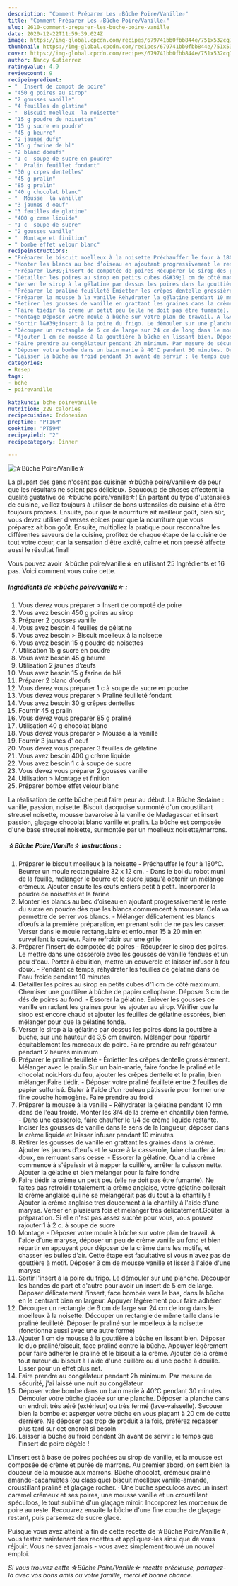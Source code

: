 ```yaml
---
description: "Comment Préparer Les ☆Bûche Poire/Vanille☆"
title: "Comment Préparer Les ☆Bûche Poire/Vanille☆"
slug: 2610-comment-preparer-les-buche-poire-vanille
date: 2020-12-22T11:59:39.024Z
image: https://img-global.cpcdn.com/recipes/679741bb0fbb844e/751x532cq70/☆buche-poirevanille☆-photo-principale-de-la-recette.jpg
thumbnail: https://img-global.cpcdn.com/recipes/679741bb0fbb844e/751x532cq70/☆buche-poirevanille☆-photo-principale-de-la-recette.jpg
cover: https://img-global.cpcdn.com/recipes/679741bb0fbb844e/751x532cq70/☆buche-poirevanille☆-photo-principale-de-la-recette.jpg
author: Nancy Gutierrez
ratingvalue: 4.9
reviewcount: 9
recipeingredient:
- "  Insert de compot de poire"
- "450 g poires au sirop"
- "2 gousses vanille"
- "4 feuilles de glatine"
- "  Biscuit moelleux  la noisette"
- "15 g poudre de noisettes"
- "15 g sucre en poudre"
- "45 g beurre"
- "2 jaunes dufs"
- "15 g farine de bl"
- "2 blanc doeufs"
- "1 c  soupe de sucre en poudre"
- "  Pralin feuillet fondant"
- "30 g crpes dentelles"
- "45 g pralin"
- "85 g pralin"
- "40 g chocolat blanc"
- "  Mousse  la vanille"
- "3 jaunes d oeuf"
- "3 feuilles de glatine"
- "400 g crme liquide"
- "1 c  soupe de sucre"
- "2 gousses vanille"
- "  Montage et finition"
- " bombe effet velour blanc"
recipeinstructions:
- "Préparer le biscuit moelleux à la noisette Préchauffer le four à 180°C. Beurrer un moule rectangulaire 32 x 12 cm. Dans le bol du robot muni de la feuille, mélanger le beurre et le sucre jusqu&#39;à obtenir un mélange crémeux. Ajouter ensuite les œufs entiers petit à petit. Incorporer la poudre de noisettes et la farine"
- "Monter les blancs au bec d’oiseau en ajoutant progressivement le reste du sucre en poudre dès que les blancs commencent à mousser. Cela va permettre de serrer vos blancs. Mélanger délicatement les blancs d’œufs à la première préparation, en prenant soin de ne pas les casser. Verser dans le moule rectangulaire et enfourner 15 à 20 min en surveillant la couleur. Faire refroidir sur une grille"
- "Préparer l&#39;insert de compotée de poires Récupérer le sirop des poires. Le mettre dans une casserole avec les gousses de vanille fendues et un peu d&#39;eau. Porter à ébulition, mettre un couvercle et laisser infuser à feu doux. Pendant ce temps, réhydrater les feuilles de gélatine dans de l&#39;eau froide pendant 10 minutes"
- "Détailler les poires au sirop en petits cubes d&#39;1 cm de côté maximum. Chemiser une gouttière à bûche de papier cellophane. Déposer 3 cm de dés de poires au fond. Essorer la gélatine. Enlever les gousses de vanille en raclant les graines pour les ajouter au sirop. Vérifier que le sirop est encore chaud et ajouter les feuilles de gélatine essorées, bien mélanger pour que la gélatine fonde."
- "Verser le sirop à la gélatine par dessus les poires dans la gouttière à buche, sur une hauteur de 3,5 cm environ. Mélanger pour répartir équitablement les morceaux de poire. Faire prendre au réfrigérateur pendant 2 heures minimum"
- "Préparer le praliné feuilleté Émietter les crêpes dentelle grossièrement. Mélanger avec le pralin.Sur un bain-marie, faire fondre le praliné et le chocolat noir.Hors du feu, ajouter les crêpes dentelle et le pralin, bien mélanger.Faire tiédir. Déposer votre praliné feuilleté entre 2 feuilles de papier sulfurisé. Étaler à l&#39;aide d&#39;un rouleau pâtisserie pour former une fine couche homogène. Faire prendre au froid"
- "Préparer la mousse à la vanille Réhydrater la gélatine pendant 10 mn dans de l&#39;eau froide. Monter les 3/4 de la crème en chantilly bien ferme. Dans une casserole, faire chauffer le 1/4 de crème liquide restante. Inciser les gousses de vanille dans le sens de la longueur, déposer dans la crème liquide et laisser infuser pendant 10 minutes"
- "Retirer les gousses de vanille en grattant les graines dans la crème. Ajouter les jaunes d’œufs et le sucre à la casserole, faire chauffer à feu doux, en remuant sans cesse. Essorer la gélatine. Quand la crème commence à s&#39;épaissir et à napper la cuillère, arrêter la cuisson nette. Ajouter la gélatine et bien mélanger pour la faire fondre"
- "Faire tiédir la crème un petit peu (elle ne doit pas être fumante). Ne faites pas refroidir totalement la crème anglaise, votre gélatine collerait la crème anglaise qui ne se mélangerait pas du tout à la chantilly ! Ajouter la crème anglaise très doucement à la chantilly à l&#39;aide d&#39;une maryse. Verser en plusieurs fois et mélanger très délicatement.Goûter la préparation. Si elle n&#39;est pas assez sucrée pour vous, vous pouvez rajouter 1 à 2 c. à soupe de sucre"
- "Montage Déposer votre moule à bûche sur votre plan de travail. A l&#39;aide d&#39;une maryse, déposer un peu de crème vanille au fond et bien répartir en appuyant pour déposer de la crème dans les motifs, et chasser les bulles d&#39;air. Cette étape est facultative si vous n&#39;avez pas de gouttière à motif. Déposer 3 cm de mousse vanille et lisser à l&#39;aide d&#39;une maryse"
- "Sortir l&#39;insert à la poire du frigo. Le démouler sur une planche. Découper les bandes de part et d&#39;autre pour avoir un insert de 5 cm de large. Déposer délicatement l&#39;insert, face bombée vers le bas, dans la bûche en le centrant bien en largeur. Appuyer légèrement pour faire adhérer"
- "Découper un rectangle de 6 cm de large sur 24 cm de long dans le moelleux à la noisette. Découper un rectangle de même taille dans le praliné feuilleté. Déposer le praliné sur le moelleux à la noisette (fonctionne aussi avec une autre forme)"
- "Ajouter 1 cm de mousse à la gouttière à bûche en lissant bien. Déposer le duo praliné/biscuit, face praliné contre la bûche. Appuyer légèrement pour faire adhérer le praliné et le biscuit à la crème. Ajouter de la crème tout autour du biscuit à l&#39;aide d&#39;une cuillère ou d&#39;une poche à douille. Lisser pour un effet plus net."
- "Faire prendre au congélateur pendant 2h minimum. Par mesure de sécurité, j&#39;ai laissé une nuit au congélateur"
- "Déposer votre bombe dans un bain marie à 40°C pendant 30 minutes. Démouler votre bûche glacée sur une planche. Déposer la planche dans un endroit très aéré (extérieur) ou très fermé (lave-vaisselle). Secouer bien la bombe et asperger votre bûche en vous plaçant à 20 cm de cette dernière. Ne déposer pas trop de produit à la fois, préférez repasser plus tard sur cet endroit si besoin"
- "Laisser la bûche au froid pendant 3h avant de servir : le temps que l&#39;insert de poire dégèle !"
categories:
- Resep
tags:
- bche
- poirevanille

katakunci: bche poirevanille 
nutrition: 229 calories
recipecuisine: Indonesian
preptime: "PT16M"
cooktime: "PT59M"
recipeyield: "2"
recipecategory: Dinner

---
```



![☆Bûche Poire/Vanille☆](https://img-global.cpcdn.com/recipes/679741bb0fbb844e/751x532cq70/☆buche-poirevanille☆-photo-principale-de-la-recette.jpg)

La plupart des gens n'osent pas cuisiner ☆bûche poire/vanille☆ de peur que les résultats ne soient pas délicieux. Beaucoup de choses affectent la qualité gustative de ☆bûche poire/vanille☆! En partant du type d'ustensiles de cuisine, veillez toujours à utiliser de bons ustensiles de cuisine et à être toujours propres. Ensuite, pour que la nourriture ait meilleur goût, bien sûr, vous devez utiliser diverses épices pour que la nourriture que vous préparez ait bon goût. Ensuite, multipliez la pratique pour reconnaître les différentes saveurs de la cuisine, profitez de chaque étape de la cuisine de tout votre cœur, car la sensation d'être excité, calme et non pressé affecte aussi le résultat final!

<!--inarticleads1-->

Vous pouvez avoir ☆bûche poire/vanille☆ en utilisant 25 Ingrédients et 16 pas. Voici comment vous cuire cette.

##### Ingrédients de ☆bûche poire/vanille☆ :

1. Vous devez vous préparer  &gt; Insert de compoté de poire
1. Vous avez besoin 450 g poires au sirop
1. Préparer 2 gousses vanille
1. Vous avez besoin 4 feuilles de gélatine
1. Vous avez besoin  &gt; Biscuit moelleux à la noisette
1. Vous avez besoin 15 g poudre de noisettes
1. Utilisation 15 g sucre en poudre
1. Vous avez besoin 45 g beurre
1. Utilisation 2 jaunes d’œufs
1. Vous avez besoin 15 g farine de blé
1. Préparer 2 blanc d&#39;oeufs
1. Vous devez vous préparer 1 c à soupe de sucre en poudre
1. Vous devez vous préparer  &gt; Praliné feuilleté fondant
1. Vous avez besoin 30 g crêpes dentelles
1. Fournir 45 g pralin
1. Vous devez vous préparer 85 g praliné
1. Utilisation 40 g chocolat blanc
1. Vous devez vous préparer  &gt; Mousse à la vanille
1. Fournir 3 jaunes d&#39; oeuf
1. Vous devez vous préparer 3 feuilles de gélatine
1. Vous avez besoin 400 g crème liquide
1. Vous avez besoin 1 c à soupe de sucre
1. Vous devez vous préparer 2 gousses vanille
1. Utilisation  &gt; Montage et finition
1. Préparer  bombe effet velour blanc


La réalisation de cette bûche peut faire peur au début. La Bûche Sedaine : vanille, passion, noisette. Biscuit dacquoise surmonté d&#39;un croustillant streusel noisette, mousse bavaroise à la vanille de Madagascar et insert passion, glaçage chocolat blanc vanille et pralin. La bûche est composée d&#39;une base streusel noisette, surmontée par un moelleux noisette/marrons. 

<!--inarticleads2-->

##### ☆Bûche Poire/Vanille☆ instructions :

1. Préparer le biscuit moelleux à la noisette - Préchauffer le four à 180°C. Beurrer un moule rectangulaire 32 x 12 cm. - Dans le bol du robot muni de la feuille, mélanger le beurre et le sucre jusqu&#39;à obtenir un mélange crémeux. Ajouter ensuite les œufs entiers petit à petit. Incorporer la poudre de noisettes et la farine
1. Monter les blancs au bec d’oiseau en ajoutant progressivement le reste du sucre en poudre dès que les blancs commencent à mousser. Cela va permettre de serrer vos blancs. - Mélanger délicatement les blancs d’œufs à la première préparation, en prenant soin de ne pas les casser. Verser dans le moule rectangulaire et enfourner 15 à 20 min en surveillant la couleur. Faire refroidir sur une grille
1. Préparer l&#39;insert de compotée de poires - Récupérer le sirop des poires. Le mettre dans une casserole avec les gousses de vanille fendues et un peu d&#39;eau. Porter à ébulition, mettre un couvercle et laisser infuser à feu doux. - Pendant ce temps, réhydrater les feuilles de gélatine dans de l&#39;eau froide pendant 10 minutes
1. Détailler les poires au sirop en petits cubes d&#39;1 cm de côté maximum. Chemiser une gouttière à bûche de papier cellophane. Déposer 3 cm de dés de poires au fond. - Essorer la gélatine. Enlever les gousses de vanille en raclant les graines pour les ajouter au sirop. Vérifier que le sirop est encore chaud et ajouter les feuilles de gélatine essorées, bien mélanger pour que la gélatine fonde.
1. Verser le sirop à la gélatine par dessus les poires dans la gouttière à buche, sur une hauteur de 3,5 cm environ. Mélanger pour répartir équitablement les morceaux de poire. Faire prendre au réfrigérateur pendant 2 heures minimum
1. Préparer le praliné feuilleté - Émietter les crêpes dentelle grossièrement. Mélanger avec le pralin.Sur un bain-marie, faire fondre le praliné et le chocolat noir.Hors du feu, ajouter les crêpes dentelle et le pralin, bien mélanger.Faire tiédir. - Déposer votre praliné feuilleté entre 2 feuilles de papier sulfurisé. Étaler à l&#39;aide d&#39;un rouleau pâtisserie pour former une fine couche homogène. Faire prendre au froid
1. Préparer la mousse à la vanille - Réhydrater la gélatine pendant 10 mn dans de l&#39;eau froide. Monter les 3/4 de la crème en chantilly bien ferme. - Dans une casserole, faire chauffer le 1/4 de crème liquide restante. Inciser les gousses de vanille dans le sens de la longueur, déposer dans la crème liquide et laisser infuser pendant 10 minutes
1. Retirer les gousses de vanille en grattant les graines dans la crème. Ajouter les jaunes d’œufs et le sucre à la casserole, faire chauffer à feu doux, en remuant sans cesse. - Essorer la gélatine. Quand la crème commence à s&#39;épaissir et à napper la cuillère, arrêter la cuisson nette. Ajouter la gélatine et bien mélanger pour la faire fondre
1. Faire tiédir la crème un petit peu (elle ne doit pas être fumante). Ne faites pas refroidir totalement la crème anglaise, votre gélatine collerait la crème anglaise qui ne se mélangerait pas du tout à la chantilly ! Ajouter la crème anglaise très doucement à la chantilly à l&#39;aide d&#39;une maryse. Verser en plusieurs fois et mélanger très délicatement.Goûter la préparation. Si elle n&#39;est pas assez sucrée pour vous, vous pouvez rajouter 1 à 2 c. à soupe de sucre
1. Montage - Déposer votre moule à bûche sur votre plan de travail. A l&#39;aide d&#39;une maryse, déposer un peu de crème vanille au fond et bien répartir en appuyant pour déposer de la crème dans les motifs, et chasser les bulles d&#39;air. Cette étape est facultative si vous n&#39;avez pas de gouttière à motif. Déposer 3 cm de mousse vanille et lisser à l&#39;aide d&#39;une maryse
1. Sortir l&#39;insert à la poire du frigo. Le démouler sur une planche. Découper les bandes de part et d&#39;autre pour avoir un insert de 5 cm de large. Déposer délicatement l&#39;insert, face bombée vers le bas, dans la bûche en le centrant bien en largeur. Appuyer légèrement pour faire adhérer
1. Découper un rectangle de 6 cm de large sur 24 cm de long dans le moelleux à la noisette. Découper un rectangle de même taille dans le praliné feuilleté. Déposer le praliné sur le moelleux à la noisette (fonctionne aussi avec une autre forme)
1. Ajouter 1 cm de mousse à la gouttière à bûche en lissant bien. Déposer le duo praliné/biscuit, face praliné contre la bûche. Appuyer légèrement pour faire adhérer le praliné et le biscuit à la crème. Ajouter de la crème tout autour du biscuit à l&#39;aide d&#39;une cuillère ou d&#39;une poche à douille. Lisser pour un effet plus net.
1. Faire prendre au congélateur pendant 2h minimum. Par mesure de sécurité, j&#39;ai laissé une nuit au congélateur
1. Déposer votre bombe dans un bain marie à 40°C pendant 30 minutes. Démouler votre bûche glacée sur une planche. Déposer la planche dans un endroit très aéré (extérieur) ou très fermé (lave-vaisselle). Secouer bien la bombe et asperger votre bûche en vous plaçant à 20 cm de cette dernière. Ne déposer pas trop de produit à la fois, préférez repasser plus tard sur cet endroit si besoin
1. Laisser la bûche au froid pendant 3h avant de servir : le temps que l&#39;insert de poire dégèle !


L&#39;insert est à base de poires pochées au sirop de vanille, et la mousse est composée de crème et purée de marrons. Au premier abord, on sent bien la douceur de la mousse aux marrons. Bûche chocolat, crémeux praliné amande-cacahuètes (ou classique) biscuit moelleux vanille-amande, croustillant praliné et glaçage rocher. · Une buche speculoos avec un insert caramel crémeux et ses poires, une mousse vanille et un croustillant spéculoos, le tout sublimé d&#39;un glaçage miroir. Incorporez les morceaux de poire au reste. Recouvrez ensuite la bûche d&#39;une fine couche de glaçage restant, puis parsemez de sucre glace. 

<!--inarticleads1-->

<p>
Puisque vous avez atteint la fin de cette recette de ☆Bûche Poire/Vanille☆, vous testez maintenant des recettes et appliquez-les ainsi que de vous réjouir. Vous ne savez jamais - vous avez simplement trouvé un nouvel emploi.
</p>

<p>
<i>Si vous trouvez cette ☆Bûche Poire/Vanille☆ recette précieuse, partagez-la avec vos bons amis ou votre famille, merci et bonne chance.</i>
</p>

